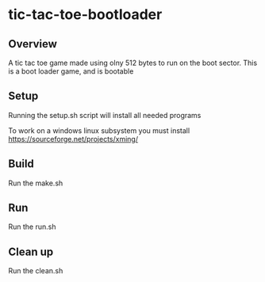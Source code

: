 # tic-tac-toe-bootloader

## Overview 
A tic tac toe game made using olny 512 bytes to run on the boot sector. This is a boot loader game, and is bootable 

## Setup
Running the setup.sh script will install all needed programs

To work on a windows linux subsystem you must install 
https://sourceforge.net/projects/xming/

## Build
Run the make.sh

## Run
Run the run.sh

## Clean up
Run the clean.sh

